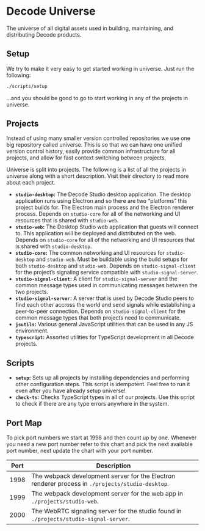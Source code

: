 # Decode Universe

The universe of all digital assets used in building, maintaining, and distributing Decode products.

## Setup

We try to make it very easy to get started working in universe. Just run the following:

```bash
./scripts/setup
```

…and you should be good to go to start working in any of the projects in universe.

## Projects

Instead of using many smaller version controlled repositories we use one big repository called universe. This is so that we can have one unified version control history, easily provide common infrastructure for all projects, and allow for fast context switching between projects.

Universe is split into projects. The following is a list of all the projects in universe along with a short description. Visit their directory to read more about each project.

- **`studio-desktop`:** The Decode Studio desktop application. The desktop application runs using Electron and so there are two “platforms” this project builds for. The Electron main process and the Electron renderer process. Depends on `studio-core` for all of the networking and UI resources that is shared with `studio-web`.
- **`studio-web`:** The Desktop Studio web application that guests will connect to. This application will be deployed and distributed on the web. Depends on `studio-core` for all of the networking and UI resources that is shared with `studio-desktop`.
- **`studio-core`:** The common networking and UI resources for `studio-desktop` and `studio-web`. Must be buildable using the build setups for both `studio-desktop` and `studio-web`. Depends on `studio-signal-client` for the project’s signaling service compatible with `studio-signal-server`.
- **`studio-signal-client`:** A client for `studio-signal-server` and the common message types used in communicating messages between the two projects.
- **`studio-signal-server`:** A server that is used by Decode Studio peers to find each other accross the world and send signals while establishing a peer-to-peer connection. Depends on `studio-signal-client` for the common message types that both projects need to communicate.
- **`jsutils`:** Various general JavaScript utilities that can be used in any JS environment.
- **`typescript`:** Assorted utilities for TypeScript development in all Decode projects.

## Scripts

- **`setup`:** Sets up all projects by installing dependencies and performing other configuration steps. This script is idempotent. Feel free to run it even after you have already setup universe!
- **`check-ts`:** Checks TypeScript types in all of our projects. Use this script to check if there are any type errors anywhere in the system.

## Port Map

To pick port numbers we start at 1998 and then count up by one. Whenever you need a new port number refer to this chart and pick the next available port number, next update the chart with your port number.

<table>
  <thead>
    <tr>
      <th>Port</th>
      <th>Description</th>
    </tr>
  </thead>
  <tbody>
    <tr>
      <td>1998</td>
      <td>The webpack development server for the Electron renderer process in <code>./projects/studio-desktop</code>.</td>
    </tr>
    <tr>
      <td>1999</td>
      <td>The webpack development server for the web app in <code>./projects/studio-web</code>.</td>
    </tr>
    <tr>
      <td>2000</td>
      <td>The WebRTC signaling server for the studio found in <code>./projects/studio-signal-server</code>.</td>
    </tr>
  </tbody>
</table>
